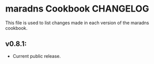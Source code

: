 maradns Cookbook CHANGELOG
==========================
This file is used to list changes made in each version of the maradns cookbook.

## v0.8.1:

* Current public release.
